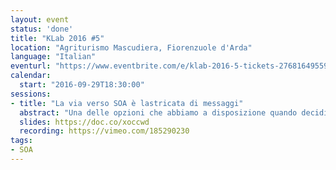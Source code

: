 ```yaml
---
layout: event
status: 'done'
title: "KLab 2016 #5"
location: "Agriturismo Mascudiera, Fiorenzuole d'Arda"
language: "Italian"
eventurl: "https://www.eventbrite.com/e/klab-2016-5-tickets-27681649559"
calendar:
  start: "2016-09-29T18:30:00"
sessions:
- title: "La via verso SOA è lastricata di messaggi"
  abstract: "Una delle opzioni che abbiamo a disposizione quando decidiamo di implementare un'architettura basata sui principi di SOA è quella di utilizzare un modello a messaggi coadiuvati da un enterpise service bus (ESB), in questa sessione introdurremo i concetti base della messaggistica, i concetti fondanti di SOA, e uniremo i puntini che separano la tecnologia dai principi architetturali, analizzando vantaggi ed eventuali problemi di tale approccio."
  slides: https://doc.co/xoccwd
  recording: https://vimeo.com/185290230
tags:
- SOA
---
```

